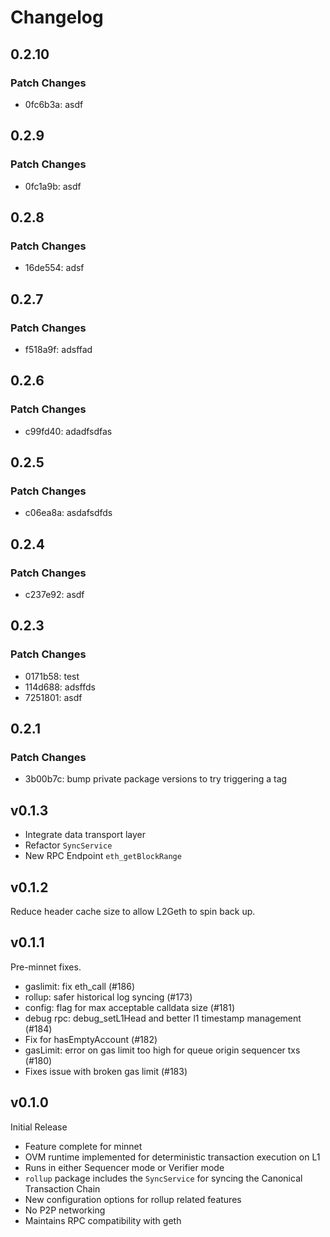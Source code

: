 # Changelog

## 0.2.10

### Patch Changes

- 0fc6b3a: asdf

## 0.2.9

### Patch Changes

- 0fc1a9b: asdf

## 0.2.8

### Patch Changes

- 16de554: adsf

## 0.2.7

### Patch Changes

- f518a9f: adsffad

## 0.2.6

### Patch Changes

- c99fd40: adadfsdfas

## 0.2.5

### Patch Changes

- c06ea8a: asdafsdfds

## 0.2.4

### Patch Changes

- c237e92: asdf

## 0.2.3

### Patch Changes

- 0171b58: test
- 114d688: adsffds
- 7251801: asdf

## 0.2.1

### Patch Changes

- 3b00b7c: bump private package versions to try triggering a tag

## v0.1.3

- Integrate data transport layer
- Refactor `SyncService`
- New RPC Endpoint `eth_getBlockRange`

## v0.1.2

Reduce header cache size to allow L2Geth to spin back up.

## v0.1.1

Pre-minnet fixes.

- gaslimit: fix eth_call (#186)
- rollup: safer historical log syncing (#173)
- config: flag for max acceptable calldata size (#181)
- debug rpc: debug_setL1Head and better l1 timestamp management (#184)
- Fix for hasEmptyAccount (#182)
- gasLimit: error on gas limit too high for queue origin sequencer txs (#180)
- Fixes issue with broken gas limit (#183)

## v0.1.0

Initial Release

- Feature complete for minnet
- OVM runtime implemented for deterministic transaction execution on L1
- Runs in either Sequencer mode or Verifier mode
- `rollup` package includes the `SyncService` for syncing the Canonical
  Transaction Chain
- New configuration options for rollup related features
- No P2P networking
- Maintains RPC compatibility with geth
